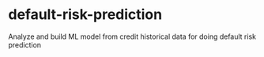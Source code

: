 # default-risk-prediction
Analyze and build ML model from credit historical data for doing default risk prediction
